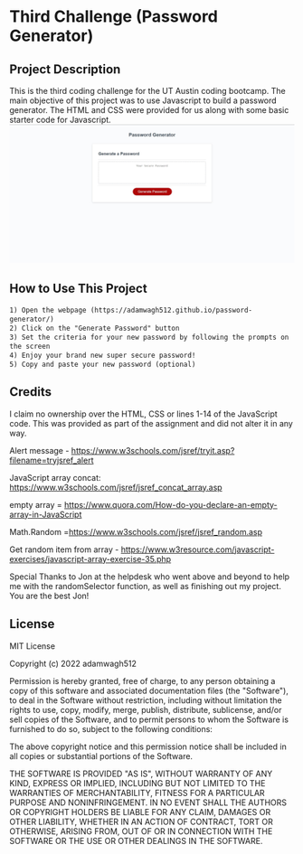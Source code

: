 # Third Challenge (Password Generator)

## Project Description
This is the third coding challenge for the UT Austin coding bootcamp. The main objective of this project was to use Javascript to build a password generator. The HTML and CSS were provided for us along with some basic starter code for Javascript.
![alt text](./assets/images/Screenshot.jpg)
## How to Use This Project
    1) Open the webpage (https://adamwagh512.github.io/password-generator/)
    2) Click on the "Generate Password" button 
    3) Set the criteria for your new password by following the prompts on the screen
    4) Enjoy your brand new super secure password! 
    5) Copy and paste your new password (optional) 


## Credits
I claim no ownership over the HTML, CSS or lines 1-14 of the JavaScript code. This was provided as part of the assignment and did not alter it in any way. 

Alert message - https://www.w3schools.com/jsref/tryit.asp?filename=tryjsref_alert

JavaScript array concat: https://www.w3schools.com/jsref/jsref_concat_array.asp

empty array = https://www.quora.com/How-do-you-declare-an-empty-array-in-JavaScript

Math.Random =https://www.w3schools.com/jsref/jsref_random.asp

Get random item from array - https://www.w3resource.com/javascript-exercises/javascript-array-exercise-35.php

Special Thanks to Jon at the helpdesk who went above and beyond to help me with the randomSelector function, as well as finishing out my project. You are the best Jon!

## License
MIT License

Copyright (c) 2022 adamwagh512

Permission is hereby granted, free of charge, to any person obtaining a copy
of this software and associated documentation files (the "Software"), to deal
in the Software without restriction, including without limitation the rights
to use, copy, modify, merge, publish, distribute, sublicense, and/or sell
copies of the Software, and to permit persons to whom the Software is
furnished to do so, subject to the following conditions:

The above copyright notice and this permission notice shall be included in all
copies or substantial portions of the Software.

THE SOFTWARE IS PROVIDED "AS IS", WITHOUT WARRANTY OF ANY KIND, EXPRESS OR
IMPLIED, INCLUDING BUT NOT LIMITED TO THE WARRANTIES OF MERCHANTABILITY,
FITNESS FOR A PARTICULAR PURPOSE AND NONINFRINGEMENT. IN NO EVENT SHALL THE
AUTHORS OR COPYRIGHT HOLDERS BE LIABLE FOR ANY CLAIM, DAMAGES OR OTHER
LIABILITY, WHETHER IN AN ACTION OF CONTRACT, TORT OR OTHERWISE, ARISING FROM,
OUT OF OR IN CONNECTION WITH THE SOFTWARE OR THE USE OR OTHER DEALINGS IN THE SOFTWARE.


